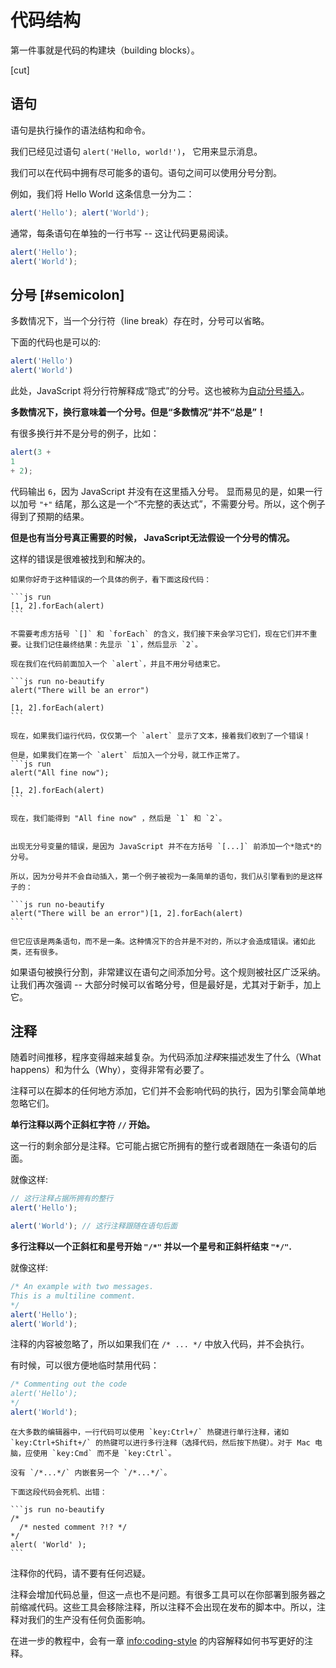 # 代码结构

第一件事就是代码的构建块（building blocks）。

[cut]

## 语句

语句是执行操作的语法结构和命令。

我们已经见过语句 `alert('Hello, world!')`， 它用来显示消息。

我们可以在代码中拥有尽可能多的语句。语句之间可以使用分号分割。

例如，我们将 Hello World 这条信息一分为二：

```js run no-beautify
alert('Hello'); alert('World');
```

通常，每条语句在单独的一行书写 -- 这让代码更易阅读。

```js run no-beautify
alert('Hello');
alert('World');
```

## 分号 [#semicolon]

多数情况下，当一个分行符（line break）存在时，分号可以省略。

下面的代码也是可以的:

```js run no-beautify
alert('Hello')
alert('World')
```

此处，JavaScript 将分行符解释成“隐式”的分号。这也被称为[自动分号插入](https://tc39.github.io/ecma262/#sec-automatic-semicolon-insertion)。

**多数情况下，换行意味着一个分号。但是“多数情况”并不“总是”！**

有很多换行并不是分号的例子，比如：

```js run no-beautify
alert(3 +
1
+ 2);
```

代码输出 `6`，因为 JavaScript 并没有在这里插入分号。 显而易见的是，如果一行以加号 `"+"` 结尾，那么这是一个“不完整的表达式”，不需要分号。所以，这个例子得到了预期的结果。

**但是也有当分号真正需要的时候， JavaScript无法假设一个分号的情况。**

这样的错误是很难被找到和解决的。

````smart header="一个错误的例子"
如果你好奇于这种错误的一个具体的例子，看下面这段代码：

```js run
[1, 2].forEach(alert)
```

不需要考虑方括号 `[]` 和 `forEach` 的含义，我们接下来会学习它们，现在它们并不重要。让我们记住最终结果：先显示 `1`，然后显示 `2`。

现在我们在代码前面加入一个 `alert`，并且不用分号结束它。

```js run no-beautify
alert("There will be an error")

[1, 2].forEach(alert)
```

现在，如果我们运行代码，仅仅第一个 `alert` 显示了文本，接着我们收到了一个错误！

但是，如果我们在第一个 `alert` 后加入一个分号，就工作正常了。
```js run
alert("All fine now");

[1, 2].forEach(alert)
```

现在，我们能得到 "All fine now" ，然后是 `1` 和 `2`。


出现无分号变量的错误，是因为 JavaScript 并不在方括号 `[...]` 前添加一个*隐式*的分号。

所以，因为分号并不会自动插入，第一个例子被视为一条简单的语句，我们从引擎看到的是这样子的：

```js run no-beautify
alert("There will be an error")[1, 2].forEach(alert)
```

但它应该是两条语句，而不是一条。这种情况下的合并是不对的，所以才会造成错误。诸如此类，还有很多。
````

如果语句被换行分割，非常建议在语句之间添加分号。这个规则被社区广泛采纳。让我们再次强调 -- 大部分时候可以省略分号，但是最好是，尤其对于新手，加上它。

## 注释

随着时间推移，程序变得越来越复杂。为代码添加*注释*来描述发生了什么（What happens）和为什么（Why），变得非常有必要了。

注释可以在脚本的任何地方添加，它们并不会影响代码的执行，因为引擎会简单地忽略它们。

**单行注释以两个正斜杠字符 `//` 开始。**

这一行的剩余部分是注释。它可能占据它所拥有的整行或者跟随在一条语句的后面。

就像这样:
```js run
// 这行注释占据所拥有的整行
alert('Hello');

alert('World'); // 这行注释跟随在语句后面
```

**多行注释以一个正斜杠和星号开始 <code>"/&#42;"</code> 并以一个星号和正斜杆结束 <code>"&#42;/"</code>.**

就像这样:

```js run
/* An example with two messages.
This is a multiline comment.
*/
alert('Hello');
alert('World');
```

注释的内容被忽略了，所以如果我们在 <code>/&#42; ... &#42;/</code> 中放入代码，并不会执行。

有时候，可以很方便地临时禁用代码：

```js run
/* Commenting out the code
alert('Hello');
*/
alert('World');
```

```smart header="使用热键！"
在大多数的编辑器中，一行代码可以使用 `key:Ctrl+/` 热键进行单行注释，诸如 `key:Ctrl+Shift+/` 的热键可以进行多行注释（选择代码，然后按下热键）。对于 Mac 电脑，应使用 `key:Cmd` 而不是 `key:Ctrl`。
```

````warn header="不支持注释嵌套！"
没有 `/*...*/` 内嵌套另一个 `/*...*/`。

下面这段代码会死机、出错：

```js run no-beautify
/*
  /* nested comment ?!? */
*/
alert( 'World' );
```
````

注释你的代码，请不要有任何迟疑。

注释会增加代码总量，但这一点也不是问题。有很多工具可以在你部署到服务器之前缩减代码。这些工具会移除注释，所以注释不会出现在发布的脚本中。所以，注释对我们的生产没有任何负面影响。

在进一步的教程中，会有一章 <info:coding-style> 的内容解释如何书写更好的注释。
